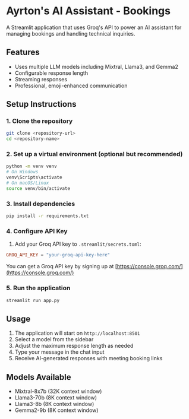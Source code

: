 # Ayrton's AI Assistant - Bookings

A Streamlit application that uses Groq's API to power an AI assistant for managing bookings and handling technical inquiries.

## Features
- Uses multiple LLM models including Mixtral, Llama3, and Gemma2
- Configurable response length
- Streaming responses
- Professional, emoji-enhanced communication

## Setup Instructions

### 1. Clone the repository
```bash
git clone <repository-url>
cd <repository-name>
```

### 2. Set up a virtual environment (optional but recommended)
```bash
python -m venv venv
# On Windows
venv\Scripts\activate
# On macOS/Linux
source venv/bin/activate
```

### 3. Install dependencies
```bash
pip install -r requirements.txt
```

### 4. Configure API Key
1. Add your Groq API key to `.streamlit/secrets.toml`:
```toml
GROQ_API_KEY = "your-groq-api-key-here"
```
You can get a Groq API key by signing up at [https://console.groq.com/](https://console.groq.com/)

### 5. Run the application
```bash
streamlit run app.py
```

## Usage
1. The application will start on `http://localhost:8501`
2. Select a model from the sidebar
3. Adjust the maximum response length as needed
4. Type your message in the chat input
5. Receive AI-generated responses with meeting booking links

## Models Available
- Mixtral-8x7b (32K context window)
- Llama3-70b (8K context window)
- Llama3-8b (8K context window)
- Gemma2-9b (8K context window) 
